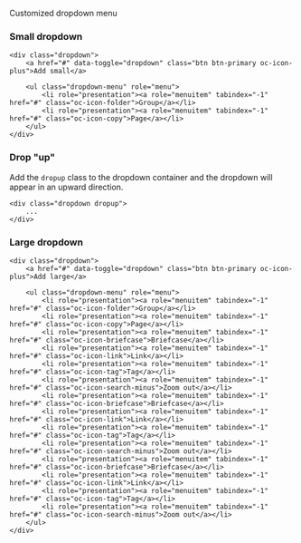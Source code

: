 Customized dropdown menu

### Small dropdown

    <div class="dropdown">
        <a href="#" data-toggle="dropdown" class="btn btn-primary oc-icon-plus">Add small</a>

        <ul class="dropdown-menu" role="menu">
            <li role="presentation"><a role="menuitem" tabindex="-1" href="#" class="oc-icon-folder">Group</a></li>
            <li role="presentation"><a role="menuitem" tabindex="-1" href="#" class="oc-icon-copy">Page</a></li>
        </ul>
    </div>

### Drop "up"

Add the `dropup` class to the dropdown container and the dropdown will appear in an upward direction.

    <div class="dropdown dropup">
        ...
    </div>

### Large dropdown

    <div class="dropdown">
        <a href="#" data-toggle="dropdown" class="btn btn-primary oc-icon-plus">Add large</a>

        <ul class="dropdown-menu" role="menu">
            <li role="presentation"><a role="menuitem" tabindex="-1" href="#" class="oc-icon-folder">Group</a></li>
            <li role="presentation"><a role="menuitem" tabindex="-1" href="#" class="oc-icon-copy">Page</a></li>
            <li role="presentation"><a role="menuitem" tabindex="-1" href="#" class="oc-icon-briefcase">Briefcase</a></li>
            <li role="presentation"><a role="menuitem" tabindex="-1" href="#" class="oc-icon-link">Link</a></li>
            <li role="presentation"><a role="menuitem" tabindex="-1" href="#" class="oc-icon-tag">Tag</a></li>
            <li role="presentation"><a role="menuitem" tabindex="-1" href="#" class="oc-icon-search-minus">Zoom out</a></li>
            <li role="presentation"><a role="menuitem" tabindex="-1" href="#" class="oc-icon-briefcase">Briefcase</a></li>
            <li role="presentation"><a role="menuitem" tabindex="-1" href="#" class="oc-icon-link">Link</a></li>
            <li role="presentation"><a role="menuitem" tabindex="-1" href="#" class="oc-icon-tag">Tag</a></li>
            <li role="presentation"><a role="menuitem" tabindex="-1" href="#" class="oc-icon-search-minus">Zoom out</a></li>
            <li role="presentation"><a role="menuitem" tabindex="-1" href="#" class="oc-icon-briefcase">Briefcase</a></li>
            <li role="presentation"><a role="menuitem" tabindex="-1" href="#" class="oc-icon-link">Link</a></li>
            <li role="presentation"><a role="menuitem" tabindex="-1" href="#" class="oc-icon-tag">Tag</a></li>
            <li role="presentation"><a role="menuitem" tabindex="-1" href="#" class="oc-icon-search-minus">Zoom out</a></li>
        </ul>
    </div>
